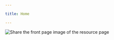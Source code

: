 ```yaml
---

title: Home

---
```


<subhome
    title="Starcloudsea's Resources Found on the Web" 
    subtitle="Starcloudsea's licensed shared resources found on the web.(in addition to the media)" 
    tagline="Don't worry, each resource is fully licensed and will navigate to the original site😉"
    tiptitle="<- See more in the sidebar.">
    <img src="/Images/docs/Shared/Blogs/Resources/Share/ShareHome.png" alt="Share the front page image of the resource page" title="It's the equivalent of a quick shortcut to finding what you want." class="subhomeimg"/>
</subhome>